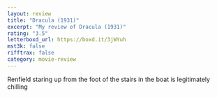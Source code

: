 ```yaml
---
layout: review
title: "Dracula (1931)"
excerpt: "My review of Dracula (1931)"
rating: "3.5"
letterboxd_url: https://boxd.it/3jWYuh
mst3k: false
rifftrax: false
category: movie-review
---
```


Renfield staring up from the foot of the stairs in the boat is legitimately chilling
